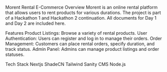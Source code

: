 Morent Rental E-Commerce
Overview
Morent is an online rental platform that allows users to rent products for various durations. The project is part of a Hackathon 1 and Hackathon 2 continuation. All documents for Day 1 and Day 2 are included here.

Features
Product Listings: Browse a variety of rental products.
User Authentication: Users can register and log in to manage their orders.
Order Management: Customers can place rental orders, specify duration, and track status.
Admin Panel: Admins can manage product listings and order statuses.

Tech Stack
Nextjs
ShadeCN
Tailwind
Sanity CMS
Node.js